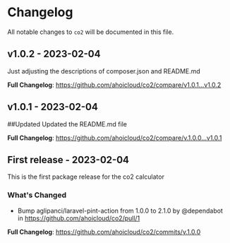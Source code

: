 # Changelog

All notable changes to `co2` will be documented in this file.

## v1.0.2 - 2023-02-04

Just adjusting the descriptions of composer.json and README.md

**Full Changelog**: https://github.com/ahoicloud/co2/compare/v1.0.1...v1.0.2

## v1.0.1 - 2023-02-04

##Updated
Updated the README.md file

**Full Changelog**: https://github.com/ahoicloud/co2/compare/v.1.0.0...v1.0.1

## First release  - 2023-02-04

This is the first package release for the co2 calculator

### What's Changed

- Bump aglipanci/laravel-pint-action from 1.0.0 to 2.1.0 by @dependabot in https://github.com/ahoicloud/co2/pull/1

**Full Changelog**: https://github.com/ahoicloud/co2/commits/v.1.0.0
